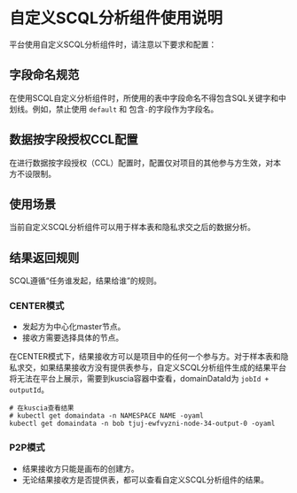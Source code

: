 # 自定义SCQL分析组件使用说明

平台使用自定义SCQL分析组件时，请注意以下要求和配置：

## 字段命名规范

在使用SCQL自定义分析组件时，所使用的表中字段命名不得包含SQL关键字和中划线。例如，禁止使用 `default` 和 包含`-`的字段作为字段名。

## 数据按字段授权CCL配置

在进行数据按字段授权（CCL）配置时，配置仅对项目的其他参与方生效，对本方不设限制。

## 使用场景

当前自定义SCQL分析组件可以用于样本表和隐私求交之后的数据分析。

## 结果返回规则

SCQL遵循“任务谁发起，结果给谁”的规则。

### CENTER模式

- 发起方为中心化master节点。
- 接收方需要选择具体的节点。

在CENTER模式下，结果接收方可以是项目中的任何一个参与方。对于样本表和隐私求交，如果结果接收方没有提供表参与，自定义SCQL分析组件生成的结果平台将无法在平台上展示，需要到kuscia容器中查看，domainDataId为 `jobId + outputId`。

```shell
# 在kuscia查看结果
# kubectl get domaindata -n NAMESPACE NAME -oyaml
kubectl get domaindata -n bob tjuj-ewfvyzni-node-34-output-0 -oyaml
```

### P2P模式

- 结果接收方只能是画布的创建方。
- 无论结果接收方是否提供表，都可以查看自定义SCQL分析组件的结果。
